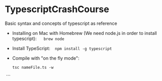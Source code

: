 # TypescriptCrashCourse
Basic syntax and concepts of typescript as reference

- Installing on Mac with Homebrew (We need node.js in order to install typescript): 
  ```
  brew node
  ```
  
- Install TypeScript: 
  ```
  npm install -g typescript
  ```
  
- Compile with "on the fly mode":
  ```
  tsc nameFile.ts -w
  ```
